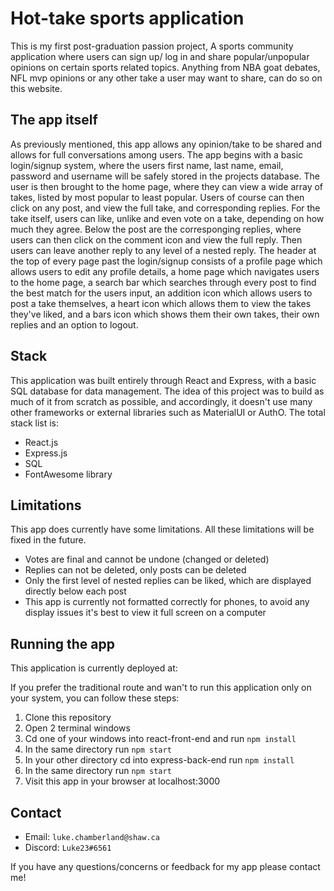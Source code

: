# Hot-take sports application

This is my first post-graduation passion project, A sports community application where users can 
sign up/ log in and share popular/unpopular opinions on certain sports related topics.  Anything from NBA goat debates, NFL mvp opinions or any other take a user may want to share, can do so on this website.  

## The app itself

As previously mentioned, this app allows any opinion/take to be shared and allows for full conversations among users.  The app begins with a basic login/signup system, where the users first name, last name, email, password and username will be safely stored in the projects database. The user is then brought to the home page, where they can view a wide array of takes, listed by most popular to least popular.  Users of course can then click on any post, and view the full take, and corresponding replies.  For the take itself, users can like, unlike and even vote on a take, depending on how much they agree.  Below the post are the corresponging replies, where users can then click on the comment icon and view the full reply. Then users can leave another reply to any level of a nested reply.  The header at the top of every page past the login/signup consists of a profile page which allows users to edit any profile details, a home page which navigates users to the home page, a search bar which searches through every post to find the best match for the users input, an addition icon which allows users to post a take themselves, a heart icon which allows them to view the takes they've liked, and a bars icon which shows them their own takes, their own replies and an option to logout.  

## Stack

This application was built entirely through React and Express, with a basic SQL database for data management.  The idea of this project was to build as much of it from scratch as possible, and accordingly, it doesn't use many other frameworks or external libraries such as MaterialUI or AuthO. The total stack list is:

- React.js
- Express.js
- SQL
- FontAwesome library

## Limitations

This app does currently have some limitations.  All these limitations will be fixed in the future.

- Votes are final and cannot be undone (changed or deleted)
- Replies can not be deleted, only posts can be deleted
- Only the first level of nested replies can be liked, which are displayed directly below each post
- This app is currently not formatted correctly for phones, to avoid any display issues it's best to view it full screen on a computer

## Running the app

This application is currently deployed at:

If you prefer the traditional route and wan't to run this application only on your system, you can follow these steps:

1. Clone this repository
2. Open 2 terminal windows
3. Cd one of your windows into react-front-end and run `npm install`
4. In the same directory run `npm start`
5. In your other directory cd into express-back-end run `npm install`
6. In the same directory run `npm start`
7. Visit this app in your browser at localhost:3000

## Contact

- Email: `luke.chamberland@shaw.ca`
- Discord: `Luke23#6561`

If you have any questions/concerns or feedback for my app please contact me!